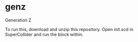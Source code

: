 # genz
Generation Z

To run this, download and unzip this repository. Open init.scd in SuperCollider and run the block within.
